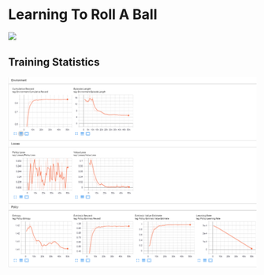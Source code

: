 # Learning To Roll A Ball
![](https://thumbs.gfycat.com/DaringSociableKudu-small.gif)

## Training Statistics
![](TensorBoard.png)